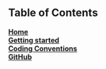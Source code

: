 ## Table of Contents
[**Home**][home]    
[**Getting started**][Gstart]  
[**Coding Conventions**][CConv]    
[**GitHub**][GConv]


[home]: https://github.com/Aidan747/FRC-Offseason-2022/wiki
[Gstart]: https://github.com/Aidan747/FRC-Offseason-2022/wiki/Starting-out
[GConv]: https://github.com/Aidan747/FRC-Offseason-2022/wiki/GitHub
[CConv]: https://github.com/Aidan747/FRC-Offseason-2022/wiki/Coding-Conventions